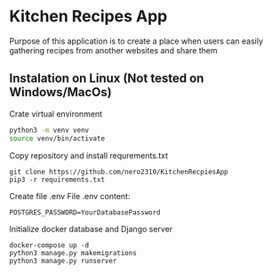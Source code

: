 # Kitchen Recipes App  
Purpose of this application is to create a place when users can easily 
gathering recipes from another websites and share them

## Instalation on Linux (Not tested on Windows/MacOs)
Crate virtual environment  
```bash
python3 -m venv venv
source venv/bin/activate
```
Copy repository and install requrements.txt
```git
git clone https://github.com/nero2310/KitchenRecpiesApp  
pip3 -r requirements.txt
```
Create file .env
File .env content:
```env
POSTGRES_PASSWORD=YourDatabasePassword
```
Initialize docker database and Django server
```docker
docker-compose up -d
python3 manage.py makemigrations
python3 manage.py runserver
```
